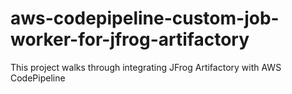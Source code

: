 # aws-codepipeline-custom-job-worker-for-jfrog-artifactory
This project walks through integrating JFrog Artifactory with AWS CodePipeline
